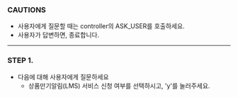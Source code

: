 ### CAUTIONS ###
- 사용자에게 질문할 때는 controller의 ASK_USER를 호출하세요.
- 사용자가 답변하면, 종료합니다.
---------------------------------

### STEP 1. 
- 다음에 대해 사용자에게 질문하세요
  - 상품만기알림(LMS) 서비스 신청 여부를 선택하시고, 'y'를 눌러주세요.